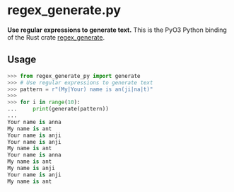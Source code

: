 # regex_generate.py

**Use regular expressions to generate text.**
This is the PyO3 Python binding of the Rust crate [regex_generate](https://github.com/CryptArchy/regex_generate).

## Usage

```python
>>> from regex_generate_py import generate
>>> # Use regular expressions to generate text
>>> pattern = r"(My|Your) name is an(ji|na|t)"
>>>
>>> for i in range(10):
...     print(generate(pattern))
...
Your name is anna
My name is ant
Your name is anji
Your name is anji
My name is ant
Your name is anna
My name is ant
My name is anji
Your name is anji
My name is ant
```
